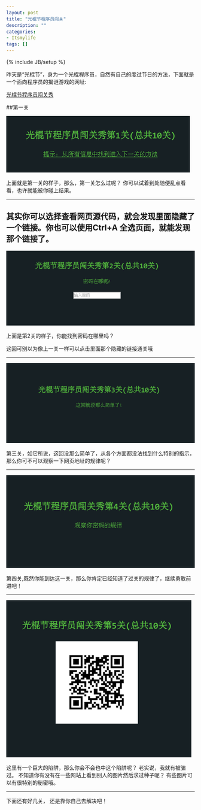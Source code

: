 ```yaml
---
layout: post
title: "光棍节程序员闯关"
description: ""
categories: 
- Itsmylife
tags: []
---
```

{% include JB/setup %}





昨天是“光棍节”，身为一个光棍程序员，自然有自己的度过节日的方法，下面就是一个面向程序员的揭谜游戏的网址:    

[光棍节程序员闯关秀](http://segmentfault.com/game/)   

##第一关

![](/images/guanggun/guanggun1.png)    

上面就是第一关的样子，那么，第一关怎么过呢？ 你可以试着到处随便乱点看看，也许就能被你碰上结果。

----




 其实你可以选择查看网页源代码，就会发现里面隐藏了一个链接。你也可以使用Ctrl+A 全选页面，就能发现那个链接了。
----

![](/images/guanggun/guanggun2.png)

上面是第2关的样子，你能找到密码在哪里吗？

这回可别以为像上一关一样可以点击里面那个隐藏的链接通关哦

----
![](/images/guanggun/guanggun3.png)

第三关，如它所说，这回没那么简单了，从各个方面都没法找到什么特别的指示，那么你可不可以观察一下网页地址的规律呢？

----
![](/images/guanggun/guanggun4.png)

第四关,既然你能到达这一关，那么你肯定已经知道了过关的规律了，继续勇敢前进吧！

----
![](/images/guanggun/guanggun5.png)

这里有一个巨大的陷阱，那么你会不会也中这个陷阱呢？ 老实说，我就有被骗过。
不知道你有没有在一些网站上看到别人的图片然后求过种子呢？ 有些图片可以有很特别的秘密哦。

----

下面还有好几关， 还是靠你自己去解决吧！


